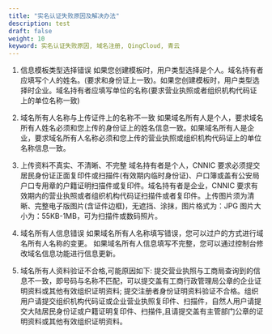 ```yaml
---
title: "实名认证失败原因及解决办法"
description: test
draft: false
weight: 10
keyword: 实名认证失败原因, 域名注册, QingCloud, 青云
---
```




1. 信息模板类型选择错误
   如果您创建模板时，用户类型选择是个人。域名持有者应填写个人的姓名。(要求和身份证上一致)。如果您创建模板时，用户类型选择时企业。域名持有者应填写单位的名称(要求营业执照或者组织机构代码证上的单位名称一致)

2. 域名所有人名称与上传证件上的名称不一致
   如果域名所有人是个人，要求域名所有人姓名必须和您上传的身份证上的姓名信息一致。如果域名所有人是企业，要求域名所有人名称必须和您上传的营业执照或组织机构代码证上的单位名称信息一致。

3. 上传资料不真实、不清晰、不完整
   域名持有者是个人，CNNIC 要求必须提交居民身份证正面复印件或扫描件(有效期内临时身份证)、户口簿或盖有公安局户口专用章的户籍证明扫描件或复印件。域名持有者是企业，CNNIC 要求有效期内的营业执照或者组织机构代码证扫描件或者复印件。上传图片须为清晰、完整电子版图片(含证件边框)，无遮挡、涂抹，图片格式为：JPG 图片大小为：55KB-1MB，可为扫描件或数码照片。

4. 域名所有人信息错误
   如果域名所有人名称填写错误，您可以过户的方式进行域名所有人名称的变更。
   如果域名所有人信息填写不完整，您可以通过控制台修改域名信息功能进行信息更新。
5. 域名所有人资料验证不合格,可能原因如下:
   提交营业执照与工商局查询到的信息不一致，即号码与名称不匹配，可以提交盖有工商行政管理局公章的企业证明资料或其他有效组织证明资料;
   提交注册者身份证明资料验证不合格。组织用户请提交组织机构代码证或企业营业执照复印件、扫描件，自然人用户请提交大陆居民身份证或户籍证明复印件、扫描件,且请提交盖有主管部门公章的证明资料或其他有效组织证明资料。